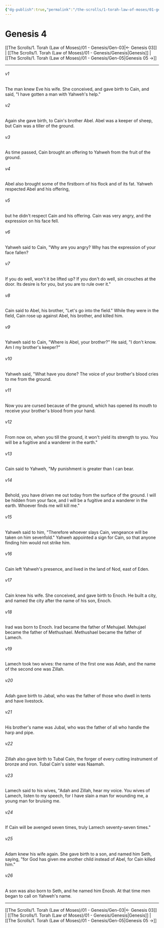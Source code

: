 ```yaml
---
{"dg-publish":true,"permalink":"/the-scrolls/1-torah-law-of-moses/01-genesis/gen-04/","tags":["TheScrolls","TorahLawofMoses"]}
---
```


# Genesis 4

[[The Scrolls/1. Torah (Law of Moses)/01 - Genesis/Gen-03\|← Genesis 03]] | [[The Scrolls/1. Torah (Law of Moses)/01 - Genesis/Genesis\|Genesis]] | [[The Scrolls/1. Torah (Law of Moses)/01 - Genesis/Gen-05\|Genesis 05 →]]
***



###### v1 
The man knew Eve his wife. She conceived, and gave birth to Cain, and said, "I have gotten a man with Yahweh's help." 

###### v2 
Again she gave birth, to Cain's brother Abel. Abel was a keeper of sheep, but Cain was a tiller of the ground. 

###### v3 
As time passed, Cain brought an offering to Yahweh from the fruit of the ground. 

###### v4 
Abel also brought some of the firstborn of his flock and of its fat. Yahweh respected Abel and his offering, 

###### v5 
but he didn't respect Cain and his offering. Cain was very angry, and the expression on his face fell. 

###### v6 
Yahweh said to Cain, "Why are you angry? Why has the expression of your face fallen? 

###### v7 
If you do well, won't it be lifted up? If you don't do well, sin crouches at the door. Its desire is for you, but you are to rule over it." 

###### v8 
Cain said to Abel, his brother, "Let's go into the field." While they were in the field, Cain rose up against Abel, his brother, and killed him. 

###### v9 
Yahweh said to Cain, "Where is Abel, your brother?" He said, "I don't know. Am I my brother's keeper?" 

###### v10 
Yahweh said, "What have you done? The voice of your brother's blood cries to me from the ground. 

###### v11 
Now you are cursed because of the ground, which has opened its mouth to receive your brother's blood from your hand. 

###### v12 
From now on, when you till the ground, it won't yield its strength to you. You will be a fugitive and a wanderer in the earth." 

###### v13 
Cain said to Yahweh, "My punishment is greater than I can bear. 

###### v14 
Behold, you have driven me out today from the surface of the ground. I will be hidden from your face, and I will be a fugitive and a wanderer in the earth. Whoever finds me will kill me." 

###### v15 
Yahweh said to him, "Therefore whoever slays Cain, vengeance will be taken on him sevenfold." Yahweh appointed a sign for Cain, so that anyone finding him would not strike him. 

###### v16 
Cain left Yahweh's presence, and lived in the land of Nod, east of Eden. 

###### v17 
Cain knew his wife. She conceived, and gave birth to Enoch. He built a city, and named the city after the name of his son, Enoch. 

###### v18 
Irad was born to Enoch. Irad became the father of Mehujael. Mehujael became the father of Methushael. Methushael became the father of Lamech. 

###### v19 
Lamech took two wives: the name of the first one was Adah, and the name of the second one was Zillah. 

###### v20 
Adah gave birth to Jabal, who was the father of those who dwell in tents and have livestock. 

###### v21 
His brother's name was Jubal, who was the father of all who handle the harp and pipe. 

###### v22 
Zillah also gave birth to Tubal Cain, the forger of every cutting instrument of bronze and iron. Tubal Cain's sister was Naamah. 

###### v23 
Lamech said to his wives, "Adah and Zillah, hear my voice. You wives of Lamech, listen to my speech, for I have slain a man for wounding me, a young man for bruising me. 

###### v24 
If Cain will be avenged seven times, truly Lamech seventy-seven times." 

###### v25 
Adam knew his wife again. She gave birth to a son, and named him Seth, saying, "for God has given me another child instead of Abel, for Cain killed him." 

###### v26 
A son was also born to Seth, and he named him Enosh. At that time men began to call on Yahweh's name.

***
[[The Scrolls/1. Torah (Law of Moses)/01 - Genesis/Gen-03\|← Genesis 03]] | [[The Scrolls/1. Torah (Law of Moses)/01 - Genesis/Genesis\|Genesis]] | [[The Scrolls/1. Torah (Law of Moses)/01 - Genesis/Gen-05\|Genesis 05 →]]
